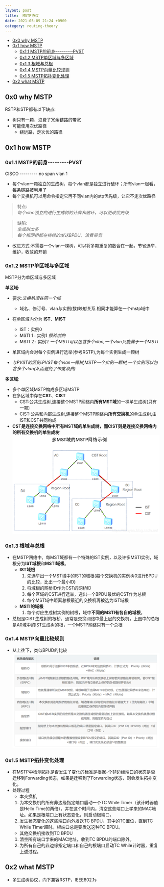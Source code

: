 ```yaml
---
layout: post
title:  MSTP协议
date: 2021-05-09 21:24 +0900
category: routing-theory
---
```

<!-- TOC -->

- [0x0 why MSTP](#0x0-why-mstp)
- [0x1 how MSTP](#0x1-how-mstp)
  - [0x1.1 MSTP的前身---------PVST](#0x11-mstp的前身---------pvst)
  - [0x1.2 MSTP单区域与多区域](#0x12-mstp单区域与多区域)
  - [0x1.3 根域与总根](#0x13-根域与总根)
  - [0x1.4 MSTP向量比较规则](#0x14-mstp向量比较规则)
  - [0x1.5 MSTP拓扑变化处理](#0x15-mstp拓扑变化处理)
- [0x2 what MSTP](#0x2-what-mstp)

<!-- /TOC -->
## 0x0 why MSTP

RSTP和STP都有以下缺点:
  - 树只有一颗，浪费了冗余链路的带宽
  - 可能使用次优路径
    - 绕远路，走次优的路径

## 0x1 how MSTP

### 0x1.1 MSTP的前身---------PVST

CISCO --------- no span vlan 1
- 每个vlan一颗独立的生成树，每个vlan都是独立进行破环；所有vlan一起看，每条链路被利用了
- 每个交换机可以用命令指定它再不同vlan内的stp优先级，让它不走次优路径

>特点:  
>*每个vlan独立的进行生成树的计算和破环，可以更改优先级*

> 缺陷:  
> *生成树太多*  
> *每个根网桥都在持续的发送BPDU，浪费带宽*

- 改进方式:不需要一个vlan一棵树，可以将多颗重复的数合在一起，节省选举，维护，收敛的开销

### 0x1.2 MSTP单区域与多区域

MSTP分为单区域与多区域  

**单区域:**  
- 要求:*交换机须在同一个域*
  - 域名、修订号、vlan与实例(数)映射关系 相同才能算在一个mstp域中

- 在单区域内分为 **IST**、**MIST**
  - IST：实例0
  - MSTI 1 : 实例1   *额外创的*
  - MSTI 2 : 实例2   *一个MSTI可以包含多个vlan,一个vlan只能属于一个MSTI*
- 单区域内会对每个实例进行选举(参考RSTP),为每个实例生成一颗树
- *与PVST的区别:PVST每个vlan一棵树,MSTP一个实例一颗树,一个实例可以包含多个vlan(从而避免了带宽浪费)*

**多区域:**  
  - 多个单区域MSTP构成多区域MSTP
  - 在多区域中存在**CST**、**CIST**
    - CST:公共生成树,连接整个MSTP网络内**所有MST域**的一棵单生成树(只有一颗)
    - CIST:公共和内部生成树,连接整个MSTP网络内**所有交换机**的单生成树,由IST和CST共同构成  
  - **CST是连接交换网络中所有MST域的单生成树，而CIST则是连接交换网络内的所有交换机的单生成树**
![](/images/20210509-1.png)

### 0x1.3 根域与总根

- 在MSTP网络中，每MST域都有一个特殊的IST实例，以及许多MSTI实例，域根分为**IST域根**和**MSTI域根**。
  - **IST域根**
    1. 先选举出一个MST域中的IST的域根(每个交换机的实例树0进行BPDU的比较，比出一个最小ID)
    2. 将域根的网桥ID作为CST的网桥ID
    3. 每个区域的CST进行选举，选出一个BPDU最优的CST作为总根
    4. 每个MST域中距离总根最近的交换机再被选为IST域根
  - **MSTI的域根**
    1. 每个对应生成树实例的树根，域中**不同的MSTI有各自的域根**。
- 总根是CIST生成树的根桥，通常是交换网络中最上层的交换机，上图中的总根是A0域中的IST生成树的根，一个MSTP网络只有一个总根

### 0x1.4 MSTP向量比较规则

- 从上往下，类似BPUD的比较
![](/images/20210509-2.png)

### 0x1.5 MSTP拓扑变化处理
- 在MSTP中检测拓扑是否发生了变化的标准是根据–个非边缘端口的状态是否迁移到Forwarding状态，如果是迁移到了Forwarding状态，则会发生拓扑变化。
- 处理过程
  - 本交换机
  1. 为本交换机的所有非边缘指定端口启动一个TC While Timer（该计时器值是Hello Time的两倍），并在这个时间内，清空这些端口上学来的MAC地址。如果是根端口上有状态变化，则启动根端口。
  2. 发生状态变化的这些端口向外发送TC BPDU，其中的TC置位，直到TC While Timer超时。根端口总是要发送这种TC BPDU。
  - 其他交换机接收到TC BPDU
  1. 清空所有端口学来的MAC地址，收到TC BPDU的端口除外。
  2. 为所有自己的非边缘指定端口和自己的根端口启动TC While计时器，重复上述过程。

## 0x2 what MSTP

- 多生成树协议，向下兼容RSTP，IEEE802.1s
